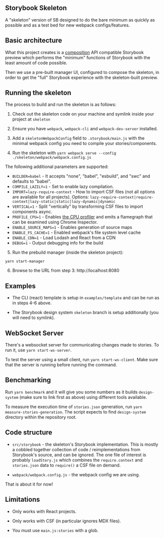 ## Storybook Skeleton

A "skeleton" version of SB designed to do the bare minimum as quickly as possible and as a test bed for new webpack configs/features.

## Basic architecture

What this project creates is a [composition](https://storybook.js.org/docs/react/workflows/storybook-composition) API compatible Storybook preview which performs the "minimum" functions of Storybook with the least amount of code possible.

Then we use a pre-built manager UI, configured to compose the skeleton, in order to get the "full" Storybook experience with the skeleton-built preview.

## Running the skeleton

The process to build and run the skeleton is as follows:

1. Check out the skeleton code on your machine and symlink inside your project at `skeleton`

2. Ensure you have `webpack`, `webpack-cli` and `webpack-dev-server` installed.

3. Add a `skeletonWebpackConfig` field to `.storybook/main.js` with the minimal webpack config you need to compile your stories/components.

4. Run the skeleton with `yarn webpack serve --config ./skeleton/webpack/webpack.config.js`

The following additional parameters are supported:

- `BUILDER=babel` - It accepts "none", "babel", "esbuild", and "swc" and defaults to "babel".
- `COMPILE_LAZILY=1` - Set to enable lazy compilation.
- `IMPORT=lazy-require-context` - How to import CSF files (not all options are available for all projects). Options: `lazy-require-context|require-context|lazy-static|static|lazy-dynamic|dynamic`
- `VERTICAL=1` - Split "vertically" by transforming CSF files to import components async.
- `PROFILE_CPU=1` - Enables [the CPU profiler](https://github.com/jantimon/cpuprofile-webpack-plugin) and emits a flamegraph that can be examined using Chrome Inspector.
- `ENABLE_SOURCE_MAPS=1` - Enables generation of source maps
- `ENABLE_FS_CACHE=1` - Enabled webpack's file system level cache
- `ENABLE_CDN=1` - Load Lodash and React from a CDN
- `DEBUG=1` - Output debugging info for the build

5. Run the prebuild manager (inside the skeleton project):

```
yarn start-manager
```

6. Browse to the URL from step 3: http://localhost:8080

## Examples

- The CLI (react) template is setup in `examples/template` and can be run as in steps 4-6 above.

- The Storybook design system `skeleton` branch is setup additionally (you will need to symlink).

## WebSocket Server

There's a websocket server for communicating changes made to stories. To run it, use `yarn start-ws-server`.

To test the server using a small client, run `yarn start-ws-client`. Make sure that the server is running before running the command.

## Benchmarking

Run `yarn benchmark` and it will give you some numbers as it builds `design-system` (make sure to link first as above) using different tools available.

To measure the execution time of `stories.json` generation, run `yarn measure-stories-generation`. The script expects to find `design-system` directory within the repository root.

## Code structure

- `src/storybook` - the skeleton's Storybook implementation. This is mostly a cobbled together collection of code / reimplementations from Storybook's source, and can be ignored. The one file of interest is probably `loadStory.js` which combines the `require.context` and `stories.json` data to `require()` a CSF file on demand.

- `webpack/webpack.config.js` - the webpack config we are using.

That is about it for now!

## Limitations

- Only works with React projects.

- Only works with CSF (in particular ignores MDX files).

- You must use `main.js:stories` with a glob.
